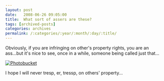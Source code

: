```yaml
---
layout: post
date:	2008-06-26 09:05:00
title:  What sort of assers are these?
tags: [archived-posts]
categories: archives
permalink: /:categories/:year/:month/:day/:title/
---
```

Obviously, if you are infringing on other's property rights, you are an ass...but it's nice to see, once in a while, someone being called just that...


<a href="http://s297.photobucket.com/albums/mm205/depontis/?action=view&current=IMG_2888.jpg" target="_blank"><img src="http://i297.photobucket.com/albums/mm205/depontis/IMG_2888.jpg" border="0" alt="Photobucket"></a>

I hope I will never tresp, er, tressp, on others' property...
